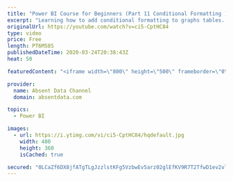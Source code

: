 ```yaml
---
title: "Power BI Course for Beginners (Part 11 Conditional Formatting )"
excerpt: "Learning how to add conditional formatting to graphs tables. Utilize colors and icons to deliver quick insights"
originalUrl: https://youtube.com/watch?v=ci5-CptHC84
type: video
price: Free
length: PT6M58S
publishedDateTime: 2020-03-24T20:38:43Z
heat: 50

featuredContent: "<iframe width=\"800\" height=\"500\" frameborder=\"0\" src=\"https://www.youtube.com/embed/ci5-CptHC84\" allow=\"accelerometer; autoplay; encrypted-media; gyroscope; picture-in-picture\" allowfullscreen></iframe>"

provider:
  name: Absent Data Channel
  domain: absentdata.com

topics:
  - Power BI

images:
  - url: https://i.ytimg.com/vi/ci5-CptHC84/hqdefault.jpg
    width: 480
    height: 360
    isCached: true

secured: "0LCaZf6DX8jfATgTLgJzzlstKFg5VzbwEv5arz02glEfKV9R7T2TfwD1ev2vlPncf49A9CliRUKWkI5ZKEMeZn1lHdW/vfbGDIg6P3iHCKNKiIT68HD6zXd4J4ws6pBiKlEOdfoBEYWeBdnmL+PaStPo95aZcWcjDEJLUpTtvOGvdB2yqT6ELQjiHCXWaTmo0hyXDPpuE7yxnYxsfd0WxNbLiNIbTg59PoOjkbMjZ9hNyRQuYmXS5Nx54WzqZ9HHiIp5n8vu038OigvNqkRqp5llMWMAPy4MetUBgUt/UyumFXAeNUq9UV9sqjp8tSfhKKoWUyHOJinPAJnWvKkzAeoLqLNNSz2fa/VC1rkzjwRg1JVvoz88Yi5jmpTERXwzG610gVf07pf2QrDk1rep+jJuSNOjVCRDIaFv2Bxm54g=;A5n4Hj+GpuQPq4EhBj7gTg=="
---
```


